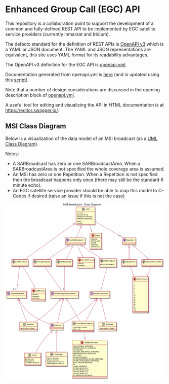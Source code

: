 # Enhanced Group Call (EGC) API

This repository is a collaboration point to support the development of a common and fully-defined REST API to be implemented by EGC satellite service providers (currently Inmarsat and Iridium). 

The defacto standard for the definition of REST APIs is [OpenAPI v3](https://swagger.io/specification/) which is a YAML or JSON document. The YAML and JSON representations are equivalent, this site uses YAML format for its readability advantages.

The OpenAPI v3 definition for the EGC API is [openapi.yml](openapi.yml). 

Documentation generated from openapi.yml is [here](https://amsa-code.github.io/egc-api/) (and is updated using this [script](scripts/update-gh-pages.sh)). 

Note that a number of design considerations are discussed in the opening description block of [openapi.yml](openapi.yml).

A useful tool for editing and visualizing the API in HTML documentation is at https://editor.swagger.io/.

## MSI Class Diagram

Below is a visualization of the data model of an MSI broadcast (as a [UML Class Diagram](https://en.wikipedia.org/wiki/Class_diagram)).

Notes:
* A SARBroadcast has zero or one SARBroadcastArea. When a SARBroadcastArea is not specified the whole coverage area is assumed.
* An MSI has zero or one Repetition. When a Repetition is not specified then the broadcast happens only once (there may still be the standard 6 minute echo). 
* An EGC satellite service provider should be able to map this model to C-Codes if desired (raise an issue if this is not the case)

<img style="background-color:white" src="diagrams/msi-class-diagram.svg"/>
